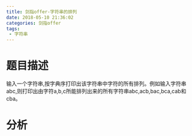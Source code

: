 ```yaml
---
title: 剑指offer-字符串的排列
date: 2018-05-10 21:36:02
categories: 剑指offer
tags: 
 - 字符串
---
```


# 题目描述
输入一个字符串,按字典序打印出该字符串中字符的所有排列。例如输入字符串abc,则打印出由字符a,b,c所能排列出来的所有字符串abc,acb,bac,bca,cab和cba。

<!--more-->

# 分析
